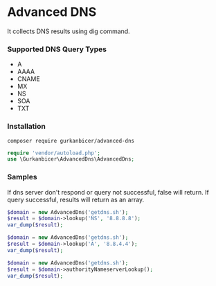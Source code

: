 # Advanced DNS
It collects DNS results using dig command.

### Supported DNS Query Types

- A
- AAAA
- CNAME
- MX
- NS
- SOA
- TXT

### Installation

```
composer require gurkanbicer/advanced-dns
```

```php
require 'vendor/autoload.php';
use \Gurkanbicer\AdvancedDns\AdvancedDns;
```

### Samples

If dns server don't respond or query not successful, false will return. If query successful, results will return as an array.

```php
$domain = new AdvancedDns('getdns.sh');
$result = $domain->lookup('NS', '8.8.8.8');
var_dump($result);
```

```php
$domain = new AdvancedDns('getdns.sh');
$result = $domain->lookup('A', '8.8.4.4');
var_dump($result);
```

```php
$domain = new AdvancedDns('getdns.sh');
$result = $domain->authorityNameserverLookup();
var_dump($result);
```
